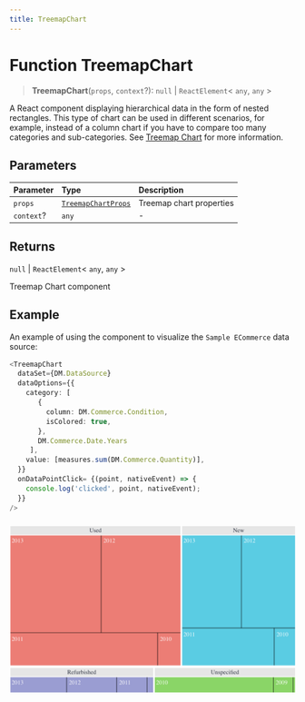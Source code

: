 ```yaml
---
title: TreemapChart
---
```


# Function TreemapChart

> **TreemapChart**(`props`, `context`?): `null` \| `ReactElement`\< `any`, `any` \>

A React component displaying hierarchical data in the form of nested rectangles.
This type of chart can be used in different scenarios, for example,
instead of a column chart if you have to compare too many categories and sub-categories.
See [Treemap Chart](https://docs.sisense.com/main/SisenseLinux/treemap.htm) for more information.

## Parameters

| Parameter | Type | Description |
| :------ | :------ | :------ |
| `props` | [`TreemapChartProps`](../interfaces/interface.TreemapChartProps.md) | Treemap chart properties |
| `context`? | `any` | - |

## Returns

`null` \| `ReactElement`\< `any`, `any` \>

Treemap Chart component

## Example

An example of using the component to visualize the `Sample ECommerce` data source:
```ts
<TreemapChart
  dataSet={DM.DataSource}
  dataOptions={{
    category: [
       {
         column: DM.Commerce.Сondition,
         isColored: true,
       },
       DM.Commerce.Date.Years
     ],
    value: [measures.sum(DM.Commerce.Quantity)],
  }}
  onDataPointClick= {(point, nativeEvent) => {
    console.log('clicked', point, nativeEvent);
  }}
/>
```
###
<img src="../../../img/treemap-chart-example-1.png" width="600px" />
